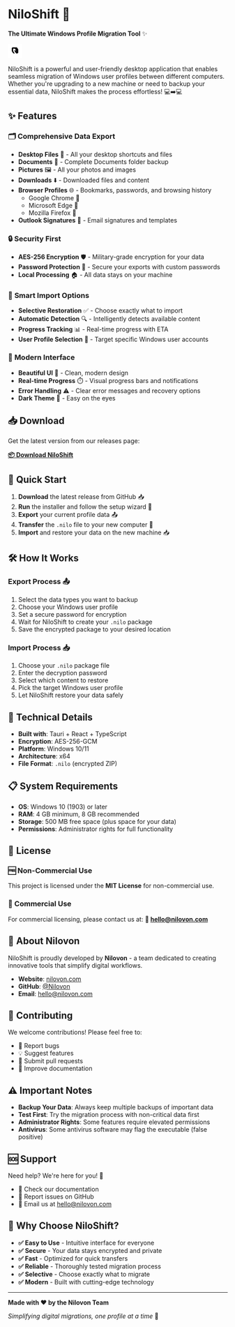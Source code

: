 # NiloShift 🚀

**The Ultimate Windows Profile Migration Tool** ✨

![NiloShift Logo](public/icon.png)

NiloShift is a powerful and user-friendly desktop application that enables seamless migration of Windows user profiles between different computers. Whether you're upgrading to a new machine or need to backup your essential data, NiloShift makes the process effortless! 💻➡️💻

## ✨ Features

### 🗂️ **Comprehensive Data Export**
- **Desktop Files** 📁 - All your desktop shortcuts and files
- **Documents** 📄 - Complete Documents folder backup
- **Pictures** 🖼️ - All your photos and images
- **Downloads** ⬇️ - Downloaded files and content
- **Browser Profiles** 🌐 - Bookmarks, passwords, and browsing history
  - Google Chrome 🔵
  - Microsoft Edge 🔷
  - Mozilla Firefox 🦊
- **Outlook Signatures** 📧 - Email signatures and templates

### 🔒 **Security First**
- **AES-256 Encryption** 🛡️ - Military-grade encryption for your data
- **Password Protection** 🔐 - Secure your exports with custom passwords
- **Local Processing** 🏠 - All data stays on your machine

### 🎯 **Smart Import Options**
- **Selective Restoration** ✅ - Choose exactly what to import
- **Automatic Detection** 🔍 - Intelligently detects available content
- **Progress Tracking** 📊 - Real-time progress with ETA
- **User Profile Selection** 👤 - Target specific Windows user accounts

### 🚀 **Modern Interface**
- **Beautiful UI** 🎨 - Clean, modern design
- **Real-time Progress** ⏱️ - Visual progress bars and notifications
- **Error Handling** ⚠️ - Clear error messages and recovery options
- **Dark Theme** 🌙 - Easy on the eyes

## 📥 Download

Get the latest version from our releases page:

**[📦 Download NiloShift](https://github.com/Nilovon/NiloShift/releases)**

## 🚀 Quick Start

1. **Download** the latest release from GitHub 📥
2. **Run** the installer and follow the setup wizard 🔧
3. **Export** your current profile data 📤
4. **Transfer** the `.nilo` file to your new computer 💾
5. **Import** and restore your data on the new machine 📥

## 🛠️ How It Works

### Export Process 📤
1. Select the data types you want to backup
2. Choose your Windows user profile
3. Set a secure password for encryption
4. Wait for NiloShift to create your `.nilo` package
5. Save the encrypted package to your desired location

### Import Process 📥
1. Choose your `.nilo` package file
2. Enter the decryption password
3. Select which content to restore
4. Pick the target Windows user profile
5. Let NiloShift restore your data safely

## 🔧 Technical Details

- **Built with**: Tauri + React + TypeScript
- **Encryption**: AES-256-GCM
- **Platform**: Windows 10/11
- **Architecture**: x64
- **File Format**: `.nilo` (encrypted ZIP)

## 📋 System Requirements

- **OS**: Windows 10 (1903) or later
- **RAM**: 4 GB minimum, 8 GB recommended
- **Storage**: 500 MB free space (plus space for your data)
- **Permissions**: Administrator rights for full functionality

## 📄 License

### 🆓 Non-Commercial Use
This project is licensed under the **MIT License** for non-commercial use.

### 💼 Commercial Use
For commercial licensing, please contact us at:
**📧 hello@nilovon.com**

## 🏢 About Nilovon

NiloShift is proudly developed by **Nilovon** - a team dedicated to creating innovative tools that simplify digital workflows.

- **Website**: [nilovon.com](https://nilovon.com)
- **GitHub**: [@Nilovon](https://github.com/Nilovon)
- **Email**: hello@nilovon.com

## 🤝 Contributing

We welcome contributions! Please feel free to:
- 🐛 Report bugs
- 💡 Suggest features
- 🔧 Submit pull requests
- 📖 Improve documentation

## ⚠️ Important Notes

- **Backup Your Data**: Always keep multiple backups of important data
- **Test First**: Try the migration process with non-critical data first
- **Administrator Rights**: Some features require elevated permissions
- **Antivirus**: Some antivirus software may flag the executable (false positive)

## 🆘 Support

Need help? We're here for you! 💪

- 📖 Check our documentation
- 🐛 Report issues on GitHub
- 📧 Email us at hello@nilovon.com

## 🎉 Why Choose NiloShift?

- **✅ Easy to Use** - Intuitive interface for everyone
- **✅ Secure** - Your data stays encrypted and private
- **✅ Fast** - Optimized for quick transfers
- **✅ Reliable** - Thoroughly tested migration process
- **✅ Selective** - Choose exactly what to migrate
- **✅ Modern** - Built with cutting-edge technology

---

**Made with ❤️ by the Nilovon Team**

*Simplifying digital migrations, one profile at a time* 🌟
